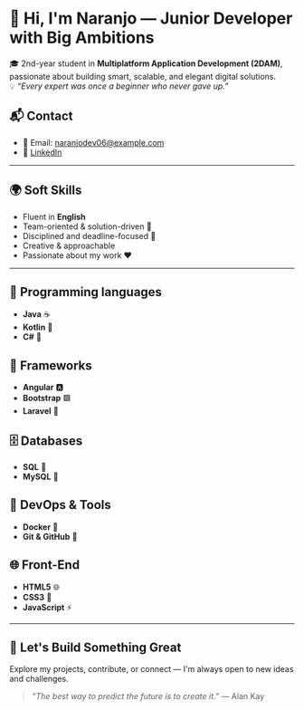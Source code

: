 # 👋 Hi, I'm Naranjo — Junior Developer with Big Ambitions

🎓 2nd-year student in **Multiplatform Application Development (2DAM)**, passionate about building smart, scalable, and elegant digital solutions.  
💡 *“Every expert was once a beginner who never gave up.”*
## 📬 Contact  
- 📧 Email: naranjodev06@example.com  
- 💼 [LinkedIn](https://www.linkedin.com/in/alvaro-naranjo-rodr%C3%ADguez-177264381/)

---


## 🌍 Soft Skills  
- Fluent in **English**  
- Team-oriented & solution-driven 🤝  
- Disciplined and deadline-focused 📅
- Creative & approachable
- Passionate about my work ❤️

---
## 🧠 Programming languages  
- **Java** ☕  
- **Kotlin** 📱  
- **C#** 🎯

## 🧰 Frameworks   
- **Angular** 🅰️  
- **Bootstrap** 🟪  
- **Laravel** 🔴

## 🗄️ Databases  
- **SQL** 🧠  
- **MySQL** 🐬

## 🐳 DevOps & Tools  
- **Docker** 🐳  
- **Git & GitHub** 🔧

## 🌐 Front-End  
- **HTML5** 🌐  
- **CSS3** 🎨  
- **JavaScript** ⚡

---

## 🚀 Let's Build Something Great  
Explore my projects, contribute, or connect — I'm always open to new ideas and challenges.

> *“The best way to predict the future is to create it.”* — Alan Kay
